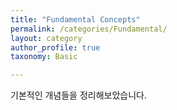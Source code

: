 ```yaml
---
title: "Fundamental Concepts"
permalink: /categories/Fundamental/
layout: category
author_profile: true
taxonomy: Basic

---
```


기본적인 개념들을 정리해보았습니다.
